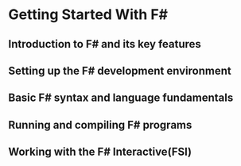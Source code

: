 # Getting Started With F#

## Introduction to F# and its key features

## Setting up the F# development environment

## Basic F# syntax and language fundamentals

## Running and compiling F# programs

## Working with the F# Interactive(FSI)
